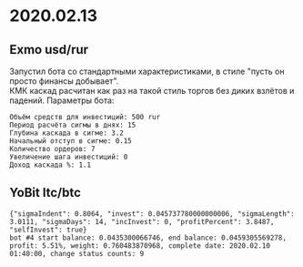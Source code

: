 # 2020.02.13
## Exmo usd/rur
Запустил бота со стандартными характеристиками, в стиле "пусть он просто финансы добывает".  
КМК каскад расчитан как раз на такой стиль торгов без диких взлётов и падений.
Параметры бота:
```
Объём средств для инвестиций: 500 rur
Период расчёта сигмы в днях: 15
Глубина каскада в сигме: 3.2
Начальный отступ в сигме: 0.15
Количество ордеров: 7
Увеличение шага инвестиций: 0
Доход каскада %: 1.1
```
## YoBit ltc/btc
```
{"sigmaIndent": 0.8064, "invest": 0.045737780000000006, "sigmaLength": 3.0111, "sigmaDays": 14, "incInvest": 0, "profitPercent": 3.8487, "selfInvest": true}
bot #4 start balance: 0.0435300066746, end balance: 0.0459305569278, profit: 5.51%, weight: 0.760483870968, complete date: 2020.02.10 01:40:00, change status counts: 9 

```